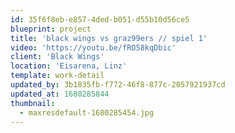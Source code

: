 ```yaml
---
id: 35f6f8eb-e857-4ded-b051-d55b10d56ce5
blueprint: project
title: 'black wings vs graz99ers // spiel 1'
video: 'https://youtu.be/fRO58kqDbic'
client: 'Black Wings'
location: 'Eisarena, Linz'
template: work-detail
updated_by: 3b1835fb-f772-46f8-877c-2057921937cd
updated_at: 1680285844
thumbnail:
  - maxresdefault-1680285454.jpg
---
```

